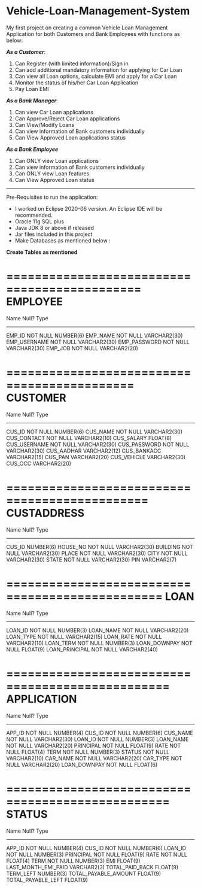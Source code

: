 # Vehicle-Loan-Management-System

My first project on creating a common Vehicle Loan Management Application for both Customers and Bank Employees with functions as below:

***As a Customer***:
1.  Can Register (with limited information)/Sign in
2.  Can add additional mandatory information for applying for Car Loan
3.  Can view all Loan options, calculate EMI and apply for a Car Loan
4.  Monitor the status of his/her Car Loan Application
5.  Pay Loan EMI

***As a Bank Manager***:
1.  Can view Car Loan applications
2.  Can Approve/Reject Car Loan applications
3.  Can View/Modify Loans
4.  Can view information of Bank customers individually
5.  Can View Approved Loan applications status 

***As a Bank Employee***
1.  Can ONLY view Loan applications
2.  Can view information of Bank customers individually
3.  Can ONLY view Loan features
4.  Can View Approved Loan status

-----------------------------------------------------------------------------------------------------------------------------------------------------------------------------------

Pre-Requisites to run the application:

* I worked on Eclipse 2020-06 version. An Eclipse IDE will be recommended.
* Oracle 11g SQL plus
* Java JDK 8 or above if released
* Jar files included in this project
* Make Databases as mentioned below :

**Create Tables as mentioned**

=============================================
EMPLOYEE
=============================================
Name                                      Null?    Type
 ----------------------------------------- -------- ----------------------------
 EMP_ID                                    NOT NULL NUMBER(6)
 EMP_NAME                                  NOT NULL VARCHAR2(30)
 EMP_USERNAME                              NOT NULL VARCHAR2(30)
 EMP_PASSWORD                              NOT NULL VARCHAR2(30)
 EMP_JOB                                   NOT NULL VARCHAR2(20)

============================================
CUSTOMER
============================================
 Name                                      Null?    Type
 ----------------------------------------- -------- ----------------------------
 CUS_ID                                    NOT NULL NUMBER(6)
 CUS_NAME                                  NOT NULL VARCHAR2(30)
 CUS_CONTACT                               NOT NULL VARCHAR2(10)
 CUS_SALARY                                         FLOAT(8)
 CUS_USERNAME                              NOT NULL VARCHAR2(30)
 CUS_PASSWORD                              NOT NULL VARCHAR2(30)
 CUS_AADHAR                                         VARCHAR2(12)
 CUS_BANKACC                                        VARCHAR2(15)
 CUS_PAN                                            VARCHAR2(20)
 CUS_VEHICLE                                        VARCHAR2(30)
 CUS_OCC                                            VARCHAR2(20)

==============================================
CUSTADDRESS
==============================================
 Name                                      Null?    Type
 ----------------------------------------- -------- ----------------------------
 CUS_ID                                             NUMBER(6)
 HOUSE_NO                                  NOT NULL VARCHAR2(30)
 BUILDING                                  NOT NULL VARCHAR2(30)
 PLACE                                     NOT NULL VARCHAR2(30)
 CITY                                      NOT NULL VARCHAR2(30)
 STATE                                     NOT NULL VARCHAR2(30)
 PIN                                                VARCHAR2(7)

================================================
LOAN
================================================
 Name                                      Null?    Type
 ----------------------------------------- -------- ----------------------------
 LOAN_ID                                   NOT NULL NUMBER(3)
 LOAN_NAME                                 NOT NULL VARCHAR2(20)
 LOAN_TYPE                                 NOT NULL VARCHAR2(15)
 LOAN_RATE                                 NOT NULL VARCHAR2(10)
 LOAN_TERM                                 NOT NULL NUMBER(3)
 LOAN_DOWNPAY                              NOT NULL FLOAT(9)
 LOAN_PRINCIPAL                            NOT NULL VARCHAR2(40)

=================================================
APPLICATION
=================================================

 Name                                      Null?    Type
 ----------------------------------------- -------- ----------------------------
 APP_ID                                    NOT NULL NUMBER(4)
 CUS_ID                                    NOT NULL NUMBER(6)
 CUS_NAME                                  NOT NULL VARCHAR2(30)
 LOAN_ID                                   NOT NULL NUMBER(3)
 LOAN_NAME                                 NOT NULL VARCHAR2(20)
 PRINCIPAL                                 NOT NULL FLOAT(9)
 RATE                                      NOT NULL FLOAT(4)
 TERM                                      NOT NULL NUMBER(3)
 STATUS                                    NOT NULL VARCHAR2(10)
 CAR_NAME                                  NOT NULL VARCHAR2(20)
 CAR_TYPE                                  NOT NULL VARCHAR2(20)
 LOAN_DOWNPAY                              NOT NULL FLOAT(6)

=================================================
STATUS
=================================================

Name                                      Null?    Type
 ----------------------------------------- -------- ----------------------------
 APP_ID                                    NOT NULL NUMBER(4)
 CUS_ID                                    NOT NULL NUMBER(6)
 LOAN_ID                                   NOT NULL NUMBER(3)
 PRINCIPAL                                 NOT NULL FLOAT(9)
 RATE                                      NOT NULL FLOAT(4)
 TERM                                      NOT NULL NUMBER(3)
 EMI                                                FLOAT(9)
 LAST_MONTH_EMI_PAID                                VARCHAR2(3)
 TOTAL_PAID_BACK                                    FLOAT(9)
 TERM_LEFT                                          NUMBER(3)
 TOTAL_PAYABLE_AMOUNT                               FLOAT(9)
 TOTAL_PAYABLE_LEFT                                 FLOAT(9)





















